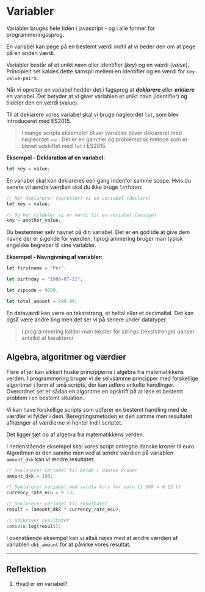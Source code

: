 # Variabler

Variabler bruges hele tiden i javascript - og i alle former for programmeringssprog.

En variabel kan pege på en bestemt værdi indtil at vi beder den om at pege på en anden værdi. 

Variabler består af et unikt navn eller identifier (*key*) og en værdi (*value*). Principielt set kaldes dette samspil mellem en identifier og en værdi for `key-value-pairs`.

Når vi opretter en variabel hedder det i fagsprog at **_deklarere_** eller **_erklære_** en variabel. Det betyder at vi giver variablen et unikt navn (identifier) og tildeler den en værdi (value).

Til at deklarere vores variabel skal vi bruge nøgleordet  `let`, som blev introduceret med ES2015. 
> I mange scripts eksempler bliver  variabler bliver deklareret med nøgleordet `var`. Det er en gammel og problematisk metode som er blevet udskiftet med `let` i ES2015.

**Eksempel - Deklaration af en variabel:**

```js
let key = value;
```
En variabel skal kun deklareres een gang indenfor samme scope. Hvis du senere vil ændre værdien skal du ikke bruge `let`foran:
```js
// Her deklarerer (opretter) vi en variabel (declare)
let key = value;

// Og her tildeler vi en værdi til en variabel (assign)
key = another_value;
```
Du bestemmer selv navnet på din variabel. Det er en god ide at give dem navne der er sigende for værdien. I  programmering bruger man typisk engelske begreber til sine variabler.

**Eksempel - Navngivning af variabler:**
```js
let firstname = "Per";

let birthday = "1988-07-21";

let zipcode = 9000;

let total_amount = 199.99;
```

En dataværdi kan være en tekststreng, et heltal eller et decimaltal. Det kan også være andre ting men det ser vi på senere under datatyper.
> I programmering kalder man tekster for *strings* (tekststrenge) uanset antallet af karakterer
## Algebra, algoritmer og værdier 

Flere af jer kan sikkert huske principperne i algebra fra matematikkens verden. I programmering bruger vi de selvsamme principper med forskellige algoritmer i form af små scripts, der kan udføre enkelte handlinger. Overordnet set er sådan en algoritme en opskrift på at løse et bestemt problem i en bestemt situation. 

Vi kan have forskellige scripts som udfører en bestemt handling med de værdier vi fylder i dem. Beregningsmetoden er den samme men resultatet afhænger af værdierne vi henter ind i scriptet.

Det ligger tæt op af algebra fra matematikkens verden.

I nedenstående eksempel skal vores script omregne danske kroner til euro. Algoritmen er den samme men ved at ændre værdien på variablen `amount_dkk` kan vi ændre resultatet:
```js
// Deklarerer variabel til beløb i danske kroner
amount_dkk = 100;

// Deklarerer variabel med valuta kurs for euro (1 DKK = 0.13 €)
currency_rate_ecu = 0.13;

// Deklarerer variabel til resultatet
result = (amount_dkk * currency_rate_ecu);

// Udskriver resultatet
console.log(result);
```
I ovenstående eksempel kan vi altså nøjes med at ændre værdien af variablen `dkk_amount` for at påvirke vores resultat.
___
## Reflektion
1. Hvad er en variabel?




